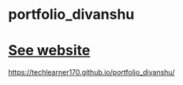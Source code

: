 # portfolio_divanshu
<a href=" https://techlearner170.github.io/portfolio_divanshu/"><h1>See website</h1></a>
<a>https://techlearner170.github.io/portfolio_divanshu/</a>
